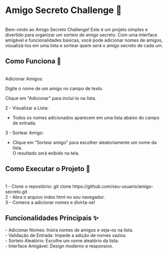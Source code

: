 <h1>Amigo Secreto Challenge 🎉</h1> <br>
Bem-vindo ao Amigo Secreto Challenge! Este é um projeto simples e divertido para organizar um sorteio de amigo secreto. Com uma interface amigável e funcionalidades básicas, você pode adicionar nomes de amigos, visualizá-los em uma lista e sortear quem será o amigo secreto de cada um.

<h2>Como Funciona 🎲</h2> <br>
Adicionar Amigos:

Digite o nome de um amigo no campo de texto.

Clique em "Adicionar" para incluí-lo na lista.

2 - Visualizar a Lista: <br>
 - Todos os nomes adicionados aparecem em uma lista abaixo do campo de entrada.

3 - Sortear Amigo: <br>
- Clique em "Sortear amigo" para escolher aleatoriamente um nome da lista.<br>
O resultado será exibido na tela. 

<h2>Como Executar o Projeto 🚀</h2> <br>
1 - Clone o repositório: git clone https://github.com/seu-usuario/amigo-secreto.git <br>
2 - Abra o arquivo index.html no seu navegador. <br>
3 - Comece a adicionar nomes e divirta-se! <br>

<h2>Funcionalidades Principais ✨</h2>
 - Adicionar Nomes: Insira nomes de amigos e veja-os na lista. <br>
 - Validação de Entrada: Impede a adição de nomes vazios. <br>
 - Sorteio Aleatório: Escolhe um nome aleatório da lista. <br>
 - Interface Amigável: Design moderno e responsivo.
